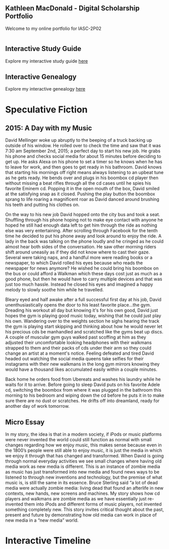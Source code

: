 ## Kathleen MacDonald - Digital Scholarship Portfolio

Welcome to my online portfolio for IASC-2P02


![]()


## Interactive Study Guide

Explore my interactive study guide [here](InteractiveStudyGuide.html)

## Interactive Genealogy

Explore my interactive genealogy [here](InteractiveGenealogy.html)

# Speculative Fiction

## 2015: A Day with my Music

  David Mellinger woke up abruptly to the beeping of a truck backing up outside of his window. He rolled over to check the time and saw that it was 7:30 am September 2nd, 2015; a perfect day to start his new job. He grabs his phone and checks social media for about 15 minutes before deciding to get up. He asks Alexa on his phone to set a timer so he knows when he has to leave for work, and then goes to get ready in his bathroom. David knows that starting his mornings off right means always listening to an upbeat tune as he gets ready. He bends over and plugs in his boombox cd player then without missing a beat rifles through all the cd cases until he spies his favorite Eminem cd. Popping it in the open mouth of the box, David smiled at the satisfying snap as it closed. Pushing the play button the boombox sprang to life roaring a magnificent roar as David danced around brushing his teeth and putting his clothes on.

  On the way to his new job David hopped onto the city bus and took a seat. Shuffling through his phone hoping not to make eye contact with anyone he hoped he still had enough data left to get him through the ride as nothing else was very entertaining. After scrolling through Facebook for the tenth time he decided to put his phone away and look around to enjoy the ride. A lady in the back was talking on the phone loudly and he cringed as he could almost hear both sides of the conversation. He saw other morning riders shift around uneasily as if they did not know where to cast their gaze. Several were taking naps, and a handful more were reading books or a newspaper, to which David rolled his eyes because who reads the newspaper for news anymore? He wished he could bring his boombox on the bus or could afford a Walkman which these days cost just as much as a good phone, but then he would have to carry multiple devices and that was just too much hassle. Instead he closed his eyes and imagined a happy melody to slowly soothe him while he travelled.

  Bleary eyed and half awake after a full successful first day at his job, David unenthusiastically opens the door to his least favorite place...the gym. Dreading his workout all day but knowing it's for his own good, David just hopes the gym is playing good music today, wishing that he could just play his own. Wandering over to the weights section he sighs hearing the track the gym is playing start skipping and thinking about how he would never let his precious cds be manhandled and scratched like the gyms beat up discs. A couple of muscular gym guys walked past scoffing at him as they adjusted their uncomfortable looking headphones with their walkmans strapped to them and their packs of cds under their arm so they could change an artist at a moment's notice. Feeling defeated and tired David headed out watching the social media queens take selfies for their instagrams with their new walkmans in the long gym mirrors knowing they would have a thousand likes accumulated easily within a couple minutes.

  Back home he orders food from Ubereats and washes his laundry while he waits for it to arrive. Before going to sleep David puts on his favorite Adele cd, switching the boombox from where it was plugged in the bathroom this morning to his bedroom and wiping down the cd before he puts it in to make sure there are no dust or scratches. He drifts off into dreamland, ready for another day of work tomorrow. 


## Micro Essay

In my story, the idea is that in a modern society, if iPods or music platforms were never invented the world could still function as normal with small changes regarding how we enjoy music, this makes sense because even in the 1800’s people were still able to enjoy music, it is just the media in which we enjoy it through that has changed and transformed. When David is going through normal everyday activities we see small changes where having old media work as new media is different. This is an instance of zombie media as music has just transformed into new media and found news ways to be listened to through new inventions and technology, but the premise of what music is, is still the same in its essence. Bruce Sterling said “a lot of dead media were actually zombie media: living dead that found an afterlife in new contexts, new hands, new screens and machines. My story shows how cd players and walkmans are zombie media as we have essentially just re-invented them into iPods and different forms of music players, not invented something completely new. This story invites critical thought about the past, present and future by demonstrating how old media can work in place of new media in a “new media” world. 

# Interactive Timeline


